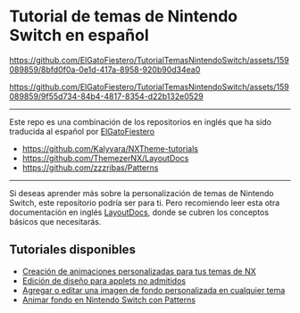 # Tutorial de temas de Nintendo Switch en español



https://github.com/ElGatoFiestero/TutorialTemasNintendoSwitch/assets/159089859/8bfd0f0a-0e1d-417a-8958-920b90d34ea0



https://github.com/ElGatoFiestero/TutorialTemasNintendoSwitch/assets/159089859/9f55d734-84b4-4817-8354-d22b132e0529



---

Este repo es una combinación de los repositorios en inglés que ha sido traducida al español por [ElGatoFiestero](https://www.youtube.com/@RevistaElGatoFiestero)
- https://github.com/Kalyvara/NXTheme-tutorials
- https://github.com/ThemezerNX/LayoutDocs
- https://github.com/zzzribas/Patterns

---

Si deseas aprender más sobre la personalización de temas de Nintendo Switch, este repositorio podría ser para ti. Pero recomiendo leer esta otra documentación en inglés [LayoutDocs](https://layoutdocs.themezer.net), donde se cubren los conceptos básicos que necesitarás.

## Tutoriales disponibles

- [Creación de animaciones personalizadas para tus temas de NX](/anims/tuto_anims.md)
- [Edición de diseño para applets no admitidos](/layouts/uns_applets/uns_applets.md)
- [Agregar o editar una imagen de fondo personalizada en cualquier tema](/layouts/custom-bg.md)
- [Animar fondo en Nintendo Switch con Patterns](/PatternsTraducido.md)

